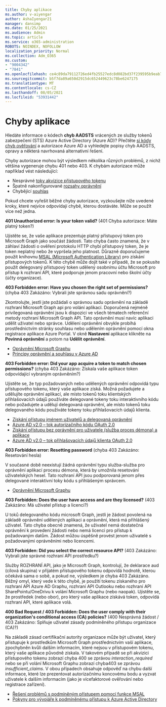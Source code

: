 ```yaml
---
title: Chyby aplikace
ms.author: v-aiyengar
author: AshaIyengar21
manager: dansimp
ms.date: 01/25/2021
ms.audience: Admin
ms.topic: article
ms.service: o365-administration
ROBOTS: NOINDEX, NOFOLLOW
localization_priority: Normal
ms.collection: Adm_O365
ms.custom:
- "9004342"
- "7841"
ms.openlocfilehash: ce4c89da79112726ed4fb25527edc8d082bd37f239595b9eab7279abeeecfd7e
ms.sourcegitcommit: b5f7da89a650d2915dc652449623c78be6247175
ms.translationtype: MT
ms.contentlocale: cs-CZ
ms.lasthandoff: 08/05/2021
ms.locfileid: "53931442"
---
```

# <a name="application-errors"></a>Chyby aplikace

Hledáte informace o kódech **chyb AADSTS** vrácených ze služby tokenů zabezpečení (STS) Azure Active Directory (Azure AD)? Přečtěte [si kódy chyb ověřování](https://docs.microsoft.com/azure/active-directory/develop/reference-aadsts-error-codes) a autorizace Azure AD a vyhledejte popisy chyb AADSTS, opravy a některá navrhovaná alternativní řešení.

Chyby autorizace mohou být výsledkem několika různých problémů, z nichž většina vygeneruje chybu 401 nebo 403. K chybám autorizace může například vést následující:

- Nesprávné [toky akvizice přístupového tokenu](https://docs.microsoft.com/azure/active-directory/develop/reference-aadsts-error-codes) 
- Špatně nakonfigurované [rozsahy oprávnění](https://docs.microsoft.com/azure/active-directory/develop/active-directory-v2-scopes) 
- Chybějící [souhlas](https://docs.microsoft.com/azure/active-directory/develop/active-directory-devhowto-multi-tenant-overview#understanding-user-and-admin-consent)

Pokud chcete vyřešit běžné chyby autorizace, vyzkoušejte níže uvedené kroky, které nejvíce odpovídají chybě, kterou dostáváte. Může se použít více než jedna.

**401 Unauthorized error: Is your token valid?** (401 Chyba autorizace: Máte platný token?)

Ujistěte se, že vaše aplikace prezentuje platný přístupový token pro Microsoft Graph jako součást žádosti. Tato chyba často znamená, že v záhlaví žádosti o ověření protokolu HTTP chybí přístupový token, že je token neplatný nebo že vypršela jeho platnost. Důrazně doporučujeme použít knihovnu [MSAL (Microsoft Authentication Library)](https://docs.microsoft.com/azure/active-directory/develop/msal-overview) pro získání přístupových tokenů. K této chybě může dojít také v případě, že se pokusíte použít delegovaný přístupový token udělený osobnímu účtu Microsoft pro přístup k rozhraní API, které podporuje jenom pracovní nebo školní účty (účty organizace).

**403 Forbidden error: Have you chosen the right set of permissions?** (chyba 403 Zakázáno: Vybrali jste správnou sadu oprávnění?)

Zkontrolujte, jestli jste požádali o správnou sadu oprávnění na základě rozhraní Microsoft Graph api pro volání aplikací. Doporučená nejméně privilegovaná oprávnění jsou k dispozici ve všech tématech referenční metody rozhraní Microsoft Graph API. Tato oprávnění musí navíc aplikaci udělit uživatel nebo správce. Udělení oprávnění obvykle probíhá prostřednictvím stránky souhlasu nebo udělením oprávnění pomocí okna registrace aplikace Azure Portal. V okně **Nastavení** aplikace klikněte na **Povinná oprávnění** a potom na **Udělit oprávnění**.

- [Oprávnění Microsoft Graphu](https://docs.microsoft.com/graph/permissions-reference) 
- [Principy oprávnění a souhlasu v Azure AD](https://docs.microsoft.com/azure/active-directory/develop/v2-permissions-and-consent) 

**403 Forbidden error: Did your app acquire a token to match chosen permissions?** (chyba 403 Zakázáno: Získala vaše aplikace token odpovídající vybraným oprávněním?)

Ujistěte se, že typ požadovaných nebo udělených oprávnění odpovídá typu přístupového tokenu, který vaše aplikace získá. Možná požadujete a udělujíte oprávnění aplikací, ale místo tokenů toku klientských přihlašovacích údajů používáte delegované tokeny toku interaktivního kódu nebo požadujete a udělují delegovaná oprávnění, ale místo tokenů toku delegovaného kódu používáte tokeny toku přihlašovacích údajů klienta.

- [Získání přístupu jménem uživatelů a delegovaná oprávnění](https://docs.microsoft.com/graph/auth_v2_user) 
- [Azure AD v2.0 – tok autorizačního kódu OAuth 2.0](https://docs.microsoft.com/azure/active-directory/develop/v2-oauth2-auth-code-flow) 
- [Získání přístupu bez oprávnění pro uživatele (služba proces démona) a aplikace](https://docs.microsoft.com/graph/auth_v2_service) 
- [Azure AD v2.0 – tok přihlašovacích údajů klienta OAuth 2.0](https://docs.microsoft.com/azure/active-directory/develop/v2-oauth2-client-creds-grant-flow) 

**403 Forbidden error: Resetting password** (chyba 403 Zakázáno: Resetování hesla)

V současné době neexistují žádná oprávnění typu služba-služba pro oprávnění aplikací procesu démona, která by umožnila resetování uživatelských hesel. Tato rozhraní API jsou podporovaná jenom přes delegované interaktivní toky kódu s přihlášeným správcem.

- [Oprávnění Microsoft Graphu](https://docs.microsoft.com/graph/permissions-reference)

**403 Forbidden: Does the user have access and are they licensed?** (403 Zakázáno: Má uživatel přístup a licenci?)

U toků delegovaného kódu microsoft Graph, jestli je žádost povolená na základě oprávnění udělených aplikaci a oprávnění, která má přihlášený uživatel. Tato chyba obecně znamená, že uživatel nemá dostatečná oprávnění k provedení žádosti nebo nemá licenci pro přístup k požadovaným datům. Žádost můžou úspěšně provést jenom uživatelé s požadovanými oprávněními nebo licencemi.

**403 Forbidden: Did you select the correct resource API?** (403 Zakázáno: Vybrali jste správné rozhraní API prostředku?)

Služby ROZHRANÍ API, jako je Microsoft Graph, kontrolují, že deklarace aud (cílová skupina) v přijatém přístupového tokenu odpovídá hodnotě, kterou očekává sama o sobě, a pokud ne, výsledkem je chyba 403 Zakázáno. Běžný omyl, který vede k této chybě, je použití tokenu získaného pro rozhraní API Azure AD Graphu, rozhraní API Outlooku nebo rozhraní API SharePointu/OneDrivu k volání Microsoft Graphu (nebo naopak). Ujistěte se, že prostředek (nebo obor), pro který vaše aplikace získává token, odpovídá rozhraní API, které aplikace volá.

**400 Bad Request / 403 Forbidden: Does the user comply with their organization's conditional access (CA) policies?** (400 Nesprávná žádost / 403 Zakázáno: Splňuje uživatel zásady podmíněného přístupu organizace (CA)?)

Na základě zásad certifikační autority organizace může být uživatel, který přistupuje k prostředkům Microsoft Graph prostřednictvím vaší aplikace, zpochybněn kvůli dalším informacím, které nejsou v přístupovém tokenu, který vaše aplikace původně získala. V takovém případě se při akvizici přístupového tokenu zobrazí chyba 400 se zprávou *interaction_required* nebo se při volání Microsoft Graphu zobrazí chyba403 se zprávou *insufficient_claims*. V obou případech obsahuje odpověď na chybu další informace, které lze prezentovat autorizačnímu koncovému bodu a vyzvat uživatele k dalším informacím (jako je vícefaktorové ověřování nebo registrace zařízení).

- [Řešení problémů s podmíněným přístupem pomocí funkce MSAL ](https://docs.microsoft.com/azure/active-directory/develop/msal-handling-exceptions#conditional-access-and-claims-challenges)
- [Pokyny pro vývojáře k podmíněnému přístupu k Azure Active Directory](https://docs.microsoft.com/azure/active-directory/develop/conditional-access-dev-guide)
